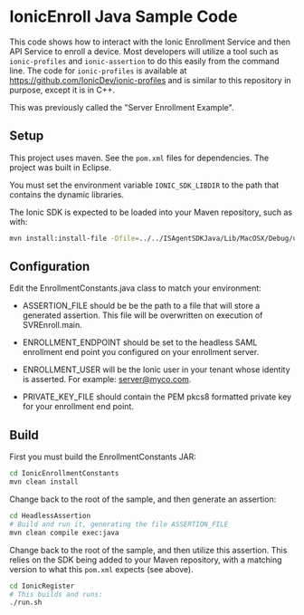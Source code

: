 # IonicEnroll Java Sample Code

This code shows how to interact with the Ionic Enrollment Service and then API Service to enroll a device.
Most developers will utilize a tool such as `ionic-profiles` and `ionic-assertion` to do this easily from the command line.
The code for `ionic-profiles` is available at https://github.com/IonicDev/ionic-profiles and is similar to this repository in purpose, except it is in C++.

This was previously called the "Server Enrollment Example".

## Setup

This project uses maven. See the `pom.xml` files for dependencies. The project was built in Eclipse.

You must set the environment variable `IONIC_SDK_LIBDIR` to the path that contains the dynamic libraries.

The Ionic SDK is expected to be loaded into your Maven repository, such as with:
```bash
mvn install:install-file -Dfile=../../ISAgentSDKJava/Lib/MacOSX/Debug/universal/AgentSdkJava.jar -DgroupId=com.ionic -DartifactId=sdk -Dversion=0.5.0 -Dpackaging=jar
```

## Configuration 

Edit the EnrollmentConstants.java class to match your environment:

- ASSERTION_FILE should be be the path to a file that will store a generated assertion. This file will be overwritten on execution of SVREnroll.main.

- ENROLLMENT_ENDPOINT should be set to the headless SAML enrollment end point you configured on your enrollment server.

- ENROLLMENT_USER will be the Ionic user in your tenant whose identity is asserted.  For example: server@myco.com.

- PRIVATE_KEY_FILE should contain the PEM pkcs8 formatted  private key for your enrollment end point.

## Build

First you must build the EnrollmentConstants JAR:

```bash
cd IonicEnrollmentConstants
mvn clean install
```

Change back to the root of the sample, and then generate an assertion:

```bash
cd HeadlessAssertion
# Build and run it, generating the file ASSERTION_FILE
mvn clean compile exec:java
```

Change back to the root of the sample, and then utilize this assertion.
This relies on the SDK being added to your Maven repository, with a matching version to what this `pom.xml` expects (see above).

```bash
cd IonicRegister
# This builds and runs:
./run.sh
```

